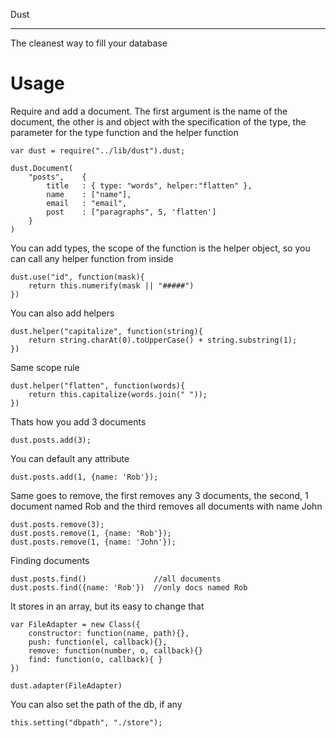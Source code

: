 Dust
______

The cleanest way to fill your database
	
Usage
==========
    
Require and add a document. The first argument is the name of the document, the other is and object with the specification of the type, the parameter for the type function and the helper function

	var dust = require("../lib/dust").dust;

	dust.Document(
		"posts",	{
			title	: { type: "words", helper:"flatten" },
			name	: ["name"],
			email	: "email",
			post	: ["paragraphs", 5, 'flatten']
		}
	)

You can add types, the scope of the function is the helper object, so you can call any helper function from inside

	dust.use("id", function(mask){
		return this.numerify(mask || "#####")
	})
	
You can also add helpers

	dust.helper("capitalize", function(string){
    	return string.charAt(0).toUpperCase() + string.substring(1);
	})	

Same scope rule

	dust.helper("flatten", function(words){
		return this.capitalize(words.join(" "));
	})

Thats how you add 3 documents

	dust.posts.add(3);   
	
You can default any attribute

	dust.posts.add(1, {name: 'Rob'});	
	
Same goes to remove, the first removes any 3 documents, the second, 1 document named Rob and the third removes all documents with name John 	
	
	dust.posts.remove(3);	
	dust.posts.remove(1, {name: 'Rob'});	
	dust.posts.remove(1, {name: 'John'});	
	
Finding documents
	
	dust.posts.find() 				//all documents
	dust.posts.find({name: 'Rob'}) 	//only docs named Rob
	
It stores in an array, but its easy to change that
	
	var FileAdapter = new Class({
		constructor: function(name, path){},
		push: function(el, callback){},
		remove: function(number, o, callback){}
		find: function(o, callback){ }
	})
	
	dust.adapter(FileAdapter)

You can also set the path of the db, if any

	this.setting("dbpath", "./store");	